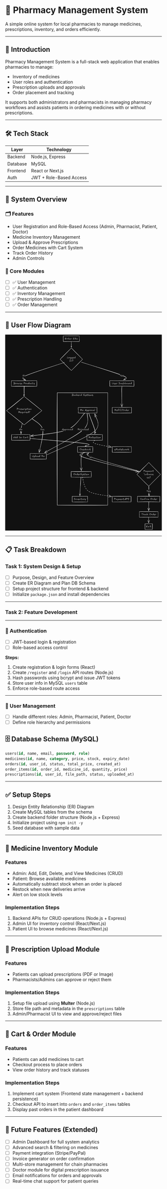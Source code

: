 # 💊 Pharmacy Management System

A simple online system for local pharmacies to manage medicines, prescriptions, inventory, and orders efficiently.

---

## 📌 Introduction

Pharmacy Management System is a full-stack web application that enables pharmacies to manage:

- Inventory of medicines
- User roles and authentication
- Prescription uploads and approvals
- Order placement and tracking

It supports both administrators and pharmacists in managing pharmacy workflows and assists patients in ordering medicines with or without prescriptions.

---

## 🛠 Tech Stack

| Layer      | Technology               |
|------------|--------------------------|
| Backend    | Node.js, Express         |
| Database   | MySQL                    |
| Frontend   | React or Next.js         |
| Auth       | JWT + Role-Based Access  |

---

## 🧠 System Overview

### 🗂️ Features

- User Registration and Role-Based Access (Admin, Pharmacist, Patient, Doctor)
- Medicine Inventory Management
- Upload & Approve Prescriptions
- Order Medicines with Cart System
- Track Order History
- Admin Controls

### 🧩 Core Modules

- [ ] ✅ User Management
- [ ] ✅ Authentication
- [ ] ✅ Inventory Management
- [ ] ✅ Prescription Handling
- [ ] ✅ Order Management

---

## 🔄 User Flow Diagram

![Pharmacy Flow Diagram](./imgs/pharmacy_flow_diagram.png)

---

## 📋 Task Breakdown

### Task 1: System Design & Setup

- [ ] Purpose, Design, and Feature Overview
- [ ] Create ER Diagram and Plan DB Schema
- [ ] Setup project structure for frontend & backend
- [ ] Initialize `package.json` and install dependencies

---

### Task 2: Feature Development

---

### 🔐 Authentication

- [ ] JWT-based login & registration
- [ ] Role-based access control

**Steps:**

1. Create registration & login forms (React)
2. Create `/register` and `/login` API routes (Node.js)
3. Hash passwords using bcrypt and issue JWT tokens
4. Store user info in MySQL `users` table
5. Enforce role-based route access

---

### 👥 User Management

- [ ] Handle different roles: Admin, Pharmacist, Patient, Doctor
- [ ] Define role hierarchy and permissions

## 🗄️ Database Schema (MySQL)

```sql
users(id, name, email, password, role)
medicines(id, name, category, price, stock, expiry_date)
orders(id, user_id, status, total_price, created_at)
order_items(id, order_id, medicine_id, quantity, price)
prescriptions(id, user_id, file_path, status, uploaded_at)
```

---

## ✅ Setup Steps

1. Design Entity Relationship (ER) Diagram
2. Create MySQL tables from the schema
3. Create backend folder structure (Node.js + Express)
4. Initialize project using `npm init -y`
5. Seed database with sample data

---

## 💊 Medicine Inventory Module

### Features

- Admin: Add, Edit, Delete, and View Medicines (CRUD)
- Patient: Browse available medicines
- Automatically subtract stock when an order is placed
- Restock when new deliveries arrive
- Alert on low stock levels

### Implementation Steps

1. Backend APIs for CRUD operations (Node.js + Express)
2. Admin UI for inventory control (React/Next.js)
3. Patient UI to browse medicines (React/Next.js)

---

## 📄 Prescription Upload Module

### Features

- Patients can upload prescriptions (PDF or Image)
- Pharmacists/Admins can approve or reject them

### Implementation Steps

1. Setup file upload using **Multer** (Node.js)
2. Store file path and metadata in the `prescriptions` table
3. Admin/Pharmacist UI to view and approve/reject files

---

## 🛒 Cart & Order Module

### Features

- Patients can add medicines to cart
- Checkout process to place orders
- View order history and track statuses

### Implementation Steps

1. Implement cart system (Frontend state management + backend persistence)
2. Checkout API to insert into `orders` and `order_items` tables
3. Display past orders in the patient dashboard

---

## 🔮 Future Features (Extended)

- [ ] Admin Dashboard for full system analytics
- [ ] Advanced search & filtering on medicines
- [ ] Payment integration (Stripe/PayPal)
- [ ] Invoice generator on order confirmation
- [ ] Multi-store management for chain pharmacies
- [ ] Doctor module for digital prescription issuance
- [ ] Email notifications for orders and approvals
- [ ] Real-time chat support for patient queries

